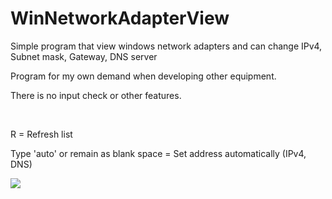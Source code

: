 # WinNetworkAdapterView
Simple program that view windows network adapters and can change IPv4, Subnet mask, Gateway, DNS server

Program for my own demand when developing other equipment.

There is no input check or other features.

<br>

R = Refresh list

Type 'auto' or remain as blank space = Set address automatically (IPv4, DNS)

<img src="https://i.imgur.com/y8BCzIz.png">
